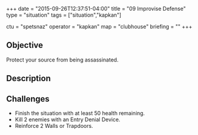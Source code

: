 +++
date = "2015-09-26T12:37:51-04:00"
title = "09 Improvise Defense"
type = "situation"
tags = ["situation","kapkan"]

ctu = "spetsnaz"
operator = "kapkan"
map = "clubhouse"
briefing = ""
+++

## Objective

Protect your source from being assassinated.

## Description


## Challenges

* Finish the situation with at least 50 health remaining.
* Kill 2 enemies with an Entry Denial Device.
* Reinforce 2 Walls or Trapdoors.
